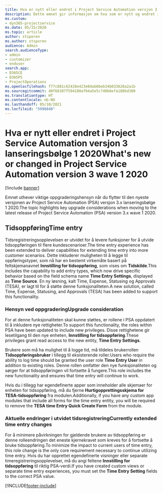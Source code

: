 ```yaml
---
title: Hva er nytt eller endret i Project Service Automation versjon 3.x lanseringsbølge 1 2020
description: Dette emnet gir informasjon om hva som er nytt og endret i Project Service Automation versjon 3 lanseringsbølge 1 2020.
ms.custom:
- dyn365-projectservice
ms.date: 05/15/2020
ms.topic: article
author: stsporen
ms.author: stsporen
audience: Admin
search.audienceType:
- admin
- customizer
- enduser
search.app:
- D365CE
- D365PS
- ProjectOperations
ms.openlocfilehash: f77c881c62428e423e0dab66eb34b033628a2a1b
ms.sourcegitcommit: 40f68387f594180af64a5e5c748b6efa188bd300
ms.translationtype: HT
ms.contentlocale: nb-NO
ms.lasthandoff: 05/10/2021
ms.locfileid: "5996848"
---
```

# <a name="whats-new-or-changed-in-project-service-automation-version-3-wave-1-2020"></a><span data-ttu-id="fd18a-103">Hva er nytt eller endret i Project Service Automation versjon 3 lanseringsbølge 1 2020</span><span class="sxs-lookup"><span data-stu-id="fd18a-103">What's new or changed in Project Service Automation version 3 wave 1 2020</span></span>

[!include [banner](../includes/psa-now-project-operations.md)]

<span data-ttu-id="fd18a-104">Emnet uthever viktige oppgraderingshensyn når du flytter til den nyeste versjonen av Project Service Automation (PSA) versjon 3.x lanseringsbølge 1 2020.</span><span class="sxs-lookup"><span data-stu-id="fd18a-104">The topic highlights key upgrade considerations when moving to the latest release of Project Service Automation (PSA) version 3.x wave 1 2020.</span></span>

## <a name="time-entry"></a><span data-ttu-id="fd18a-105">Tidsoppføring</span><span class="sxs-lookup"><span data-stu-id="fd18a-105">Time entry</span></span>
<span data-ttu-id="fd18a-106">Tidsregistreringsopplevelsen er utvidet for å levere funksjoner for å utvide tidsoppføringen til flere kundescenarioer.</span><span class="sxs-lookup"><span data-stu-id="fd18a-106">The time entry experience has been extended to deliver capabilities for extending time entry into more customer scenarios.</span></span> <span data-ttu-id="fd18a-107">Dette inkluderer muligheten til å legge til oppføringstyper, som nå har en bestemt virkemåte basert på feltskjemanavnet **Innstilling for tidsoppføring**, som vises om **Tidskilde**.</span><span class="sxs-lookup"><span data-stu-id="fd18a-107">This includes the capability to add entry types, which now drive specific behavior based on the field schema name **Time Entry Settings**, displayed as **Time Source**.</span></span> <span data-ttu-id="fd18a-108">En ny løsning, kalt Time, Expense, Statusing og Approvals (TESA), er lagt til for å støtte denne funksjonaliteten.</span><span class="sxs-lookup"><span data-stu-id="fd18a-108">A new solution, called Time, Expense, Statusing, and Approvals (TESA) has been added to support this functionality.</span></span>

### <a name="upgrade-consideration"></a><span data-ttu-id="fd18a-109">Hensyn ved oppgradering</span><span class="sxs-lookup"><span data-stu-id="fd18a-109">Upgrade consideration</span></span>
<span data-ttu-id="fd18a-110">For at denne funksjonaliteten skal kunne støttes, er rollene i PSA oppdatert til å inkludere nye rettigheter.</span><span class="sxs-lookup"><span data-stu-id="fd18a-110">To support this functionality, the roles within PSA have been updated to include new privileges.</span></span> <span data-ttu-id="fd18a-111">Disse rettighetene gir lesetilgang til den nye enheten, **Innstilling for tidsoppføring**.</span><span class="sxs-lookup"><span data-stu-id="fd18a-111">These privileges grant read access to the new entity, **Time Entry Settings**.</span></span>

<span data-ttu-id="fd18a-112">Brukere som må ha mulighet til å logge tid, må tildeles brukerrollen **Tidsoppføringsbruker** i tillegg til eksisterende roller.</span><span class="sxs-lookup"><span data-stu-id="fd18a-112">Users who require the ability to log time should be granted the user role **Time Entry User** in addition to existing roles.</span></span> <span data-ttu-id="fd18a-113">Denne rollen omfatter den nye funksjonaliteten og sørger for at tidsoppføringen vil fortsette å fungere.</span><span class="sxs-lookup"><span data-stu-id="fd18a-113">This role includes the new functionality and ensures that time entry will continue to work.</span></span>

<span data-ttu-id="fd18a-114">Hvis du i tillegg har egendefinerte apper som inneholder alle skjemaer for enheten for tidsoppføring, må du fjerne **Hurtigopprettingsskjema for TESA-tidsoppføring** fra modulen.</span><span class="sxs-lookup"><span data-stu-id="fd18a-114">Additionally, if you have any custom app modules that include all forms for the time entry entity, you will be required to remove the **TESA time Entry Quick Create Form** from the module.</span></span>

### <a name="currently-extended-time-entry-changes"></a><span data-ttu-id="fd18a-115">Aktuelle endringer i utvidet tidsregistrering</span><span class="sxs-lookup"><span data-stu-id="fd18a-115">Currently extended time entry changes</span></span>
<span data-ttu-id="fd18a-116">For å minimere påvirkningen for gjeldende brukere av tidsoppføring er denne rolleendringen det eneste kjernekravet som kreves for å fortsette å bruke tidsoppføring.</span><span class="sxs-lookup"><span data-stu-id="fd18a-116">To minimize the impact to current users of time entry, this role change is the only core requirement necessary to continue utilizing time entry.</span></span> <span data-ttu-id="fd18a-117">Hvis du har opprettet egendefinerte visninger eller separate timeregistreringsopplevelser, må du angi feltene **Innstilling for tidsoppføring** til riktig PSA-verdi.</span><span class="sxs-lookup"><span data-stu-id="fd18a-117">If you have created custom views or separate time entry experiences, you must set the **Time Entry Setting** fields to the correct PSA value.</span></span>


[!INCLUDE[footer-include](../includes/footer-banner.md)]
